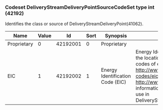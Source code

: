 ### Codeset DeliveryStreamDeliveryPointSourceCodeSet type int (42192)

Identifies the class or source of DeliveryStreamDeliveryPoint(41062).

| Name        | Value | Id       | Sort | Synopsis                         | Elaboration                                                                                                                               |
|-------------|-------|----------|------|----------------------------------|-------------------------------------------------------------------------------------------------------------------------------|
| Proprietary | 0     | 42192001 | 0    | Proprietary                      |                                                                                                                                |
| EIC         | 1     | 42192002 | 1    | Energy Identification Code (EIC) | Energy Identification Code specifies the location or connection point codes of energy delivery. See http://www.entsog.eu/eic-codes/eic-location-codes-v or http://www.eiccodes.eu for more information and allocated values to use in DeliveryStreamDeliveryPoint(41062). |

